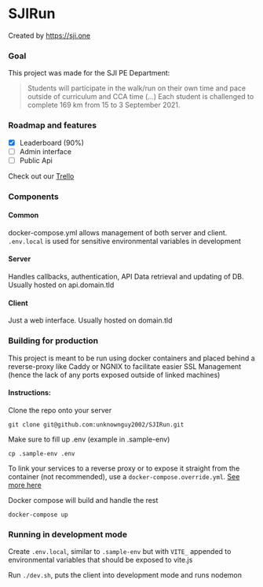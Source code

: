 # SJIRun
Created by https://sji.one

### Goal

This project was made for the SJI PE Department:
> Students will participate in the walk/run on their own time and pace outside of curriculum and CCA time (...) Each student is challenged to complete 169 km from 15  to 3 September 2021.

### Roadmap and features

- [x] Leaderboard (90%)
- [ ] Admin interface
- [ ] Public Api

Check out our [Trello](https://trello.com/b/3QAwZ4sK/sji-virtual-run-walk)

### Components

#### Common
docker-compose.yml allows management of both server and client. `.env.local` is used for sensitive environmental variables in development

#### Server
Handles callbacks, authentication, API Data retrieval and updating of DB. Usually hosted on api.domain.tld

#### Client
Just a web interface. Usually hosted on domain.tld

### Building for production

This project is meant to be run using docker containers and placed behind a reverse-proxy like Caddy or NGNIX to facilitate easier SSL Management (hence the lack of any ports exposed outside of linked machines)

#### Instructions:

Clone the repo onto your server

`git clone git@github.com:unknownguy2002/SJIRun.git`

Make sure to fill up .env (example in .sample-env)

`cp .sample-env .env`

To link your services to a reverse proxy or to expose it straight from the container (not recommended), use a `docker-compose.override.yml`. [See more here](https://docs.docker.com/compose/extends/)

Docker compose will build and handle the rest

`docker-compose up`

### Running in development mode
Create `.env.local`, similar to `.sample-env` but with `VITE_` appended to environmental variables that should be exposed to vite.js

Run `./dev.sh`, puts the client into development mode and runs nodemon